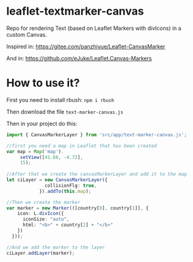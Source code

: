 # leaflet-textmarker-canvas
Repo for rendering Text (based on Leaflet Markers with divIcons) in a custom Canvas.

Inspired in: https://gitee.com/panzhiyue/Leaflet-CanvasMarker

And in: https://github.com/eJuke/Leaflet.Canvas-Markers

# How to use it?
First you need to install rbush:
`npm i rbush`

Then download the file
`text-marker-canvas.js`

Then in your project do this:

```typescript
import { CanvasMarkerLayer } from 'src/app/text-marker-canvas.js';

//first you need a map in Leaflet that has been created
var map = Map('map').
     setView([41.66, -4.72],
     15);
     
//After that we create the canvasMarkerLayer and add it to the map
let ciLayer = new CanvasMarkerLayer({
              collisionFlg: true,
            }).addTo(this.map);

//Then we create the marker
var marker = new Marker(([country[0], country[1]], {
    icon: L.divIcon({
      iconSize: "auto",
      html: "<b>" + country[2] + "</b>"
    })
  }));

//And we add the marker to the layer
ciLayer.addLayer(marker);
```
